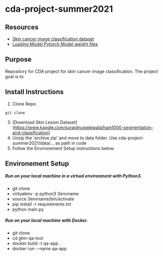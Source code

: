 # cda-project-summer2021

## Resources
*  [Skin cancer image classification dataset](https://www.kaggle.com/surajghuwalewala/ham1000-segmentation-and-classification)
*  [Loading Model Pytorch Model weight files](https://pytorch.org/tutorials/beginner/saving_loading_models.html)


## Purpose
Repository for CDA project for skin cancer image classification. The project goal is to

## Install Instructions
1. Clone Repo 
```py
git clone 
```
3. [Download Skin Lesion Dataset] (https://www.kaggle.com/surajghuwalewala/ham1000-segmentation-and-classification)
4. Unzip the 'archive.zip' and move to data folder. Use cda-project-summer2021/data/... as path in code
5. Follow the Environement Setup instructions below.


## Environement Setup
##### Run on your local machine in a virtual environment with Python3.
* git clone
* virtualenv -p python3 3envname
* source 3envname/bin/activate
* pip install -r requirements.txt
* python main.py

##### Run on your local machine with Docker.
- git clone 
- cd gtm-qa-tool
- docker build -t qa-app .
- docker run --name qa-app
